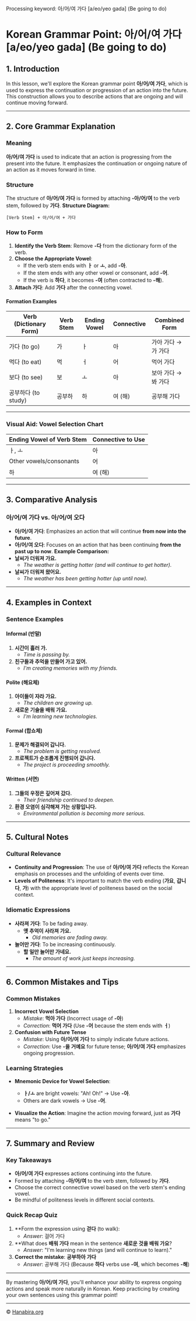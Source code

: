 Processing keyword: 아/어/여 가다 [a/eo/yeo gada] (Be going to do)
# Korean Grammar Point: 아/어/여 가다 [a/eo/yeo gada] (Be going to do)

## 1. Introduction
In this lesson, we'll explore the Korean grammar point **아/어/여 가다**, which is used to express the continuation or progression of an action into the future. This construction allows you to describe actions that are ongoing and will continue moving forward.

---
## 2. Core Grammar Explanation
### Meaning
**아/어/여 가다** is used to indicate that an action is progressing from the present into the future. It emphasizes the continuation or ongoing nature of an action as it moves forward in time.
### Structure
The structure of **아/어/여 가다** is formed by attaching **-아/어/여** to the verb stem, followed by **가다**.
**Structure Diagram:**
```
[Verb Stem] + 아/어/여 + 가다
```
### How to Form
1. **Identify the Verb Stem**: Remove **-다** from the dictionary form of the verb.
2. **Choose the Appropriate Vowel**:
   - If the verb stem ends with **ㅏ** or **ㅗ**, add **-아**.
   - If the stem ends with any other vowel or consonant, add **-어**.
   - If the verb is **하다**, it becomes **-여** (often contracted to **-해**).
3. **Attach 가다**: Add **가다** after the connecting vowel.
#### Formation Examples
| Verb (Dictionary Form) | Verb Stem | Ending Vowel | Connective | Combined Form |
|------------------------|-----------|--------------|------------|---------------|
| 가다 (to go)           | 가         | ㅏ           | 아         | 가아 가다 → 가 가다 |
| 먹다 (to eat)          | 먹         | ㅓ           | 어         | 먹어 가다     |
| 보다 (to see)          | 보         | ㅗ           | 아         | 보아 가다 → 봐 가다 |
| 공부하다 (to study)    | 공부하      | 하           | 여 (해)     | 공부해 가다    |
---
### Visual Aid: Vowel Selection Chart
| Ending Vowel of Verb Stem | Connective to Use |
|---------------------------|-------------------|
| ㅏ, ㅗ                      | 아                |
| Other vowels/consonants    | 어                |
| 하                         | 여 (해)            |
---
## 3. Comparative Analysis
### 아/어/여 가다 vs. 아/어/여 오다
- **아/어/여 가다**: Emphasizes an action that will continue **from now into the future**.
- **아/어/여 오다**: Focuses on an action that has been continuing **from the past up to now**.
**Example Comparison:**
- **날씨가 더워져 가요.**
  - *The weather is getting hotter (and will continue to get hotter).*
- **날씨가 더워져 왔어요.**
  - *The weather has been getting hotter (up until now).*
---
## 4. Examples in Context
### Sentence Examples
#### Informal (반말)
1. **시간이 흘러 가.**
   - *Time is passing by.*
2. **친구들과 추억을 만들어 가고 있어.**
   - *I'm creating memories with my friends.*
#### Polite (해요체)
1. **아이들이 자라 가요.**
   - *The children are growing up.*
2. **새로운 기술을 배워 가요.**
   - *I'm learning new technologies.*
#### Formal (합쇼체)
1. **문제가 해결되어 갑니다.**
   - *The problem is getting resolved.*
2. **프로젝트가 순조롭게 진행되어 갑니다.**
   - *The project is proceeding smoothly.*
#### Written (서면)
1. **그들의 우정은 깊어져 갔다.**
   - *Their friendship continued to deepen.*
2. **환경 오염이 심각해져 가는 상황입니다.**
   - *Environmental pollution is becoming more serious.*
---
## 5. Cultural Notes
### Cultural Relevance
- **Continuity and Progression**: The use of **아/어/여 가다** reflects the Korean emphasis on processes and the unfolding of events over time.
- **Levels of Politeness**: It's important to match the verb ending (**가요**, **갑니다**, **가**) with the appropriate level of politeness based on the social context.
### Idiomatic Expressions
- **사라져 가다**: To be fading away.
  - **옛 추억이 사라져 가요.**
    - *Old memories are fading away.*
- **늘어만 가다**: To be increasing continuously.
  - **할 일만 늘어만 가네요.**
    - *The amount of work just keeps increasing.*
---
## 6. Common Mistakes and Tips
### Common Mistakes
1. **Incorrect Vowel Selection**
   - *Mistake*: **먹아 가다** (Incorrect usage of **-아**)
   - *Correction*: **먹어 가다** (Use **-어** because the stem ends with **ㅓ**)
2. **Confusion with Future Tense**
   - *Mistake*: Using **아/어/여 가다** to simply indicate future actions.
   - *Correction*: Use **-을 거예요** for future tense; **아/어/여 가다** emphasizes ongoing progression.
### Learning Strategies
- **Mnemonic Device for Vowel Selection**:
  - **ㅏ/ㅗ** are bright vowels: "Ah! Oh!" → Use **-아**.
  - Others are dark vowels → Use **-어**.
  
- **Visualize the Action**: Imagine the action moving forward, just as **가다** means "to go."
---
## 7. Summary and Review
### Key Takeaways
- **아/어/여 가다** expresses actions continuing into the future.
- Formed by attaching **-아/어/여** to the verb stem, followed by **가다**.
- Choose the correct connective vowel based on the verb stem's ending vowel.
- Be mindful of politeness levels in different social contexts.
### Quick Recap Quiz
1. **Form the expression using **걷다** (to walk):
   - *Answer*: 걸어 가다
2. **What does **배워 가다** mean in the sentence **새로운 것을 배워 가요**?
   - *Answer*: "I'm learning new things (and will continue to learn)."
3. **Correct the mistake**: **공부하아 가다**
   - *Answer*: 공부해 가다 (Because **하다** verbs use **-여**, which becomes **-해**)
---
By mastering **아/어/여 가다**, you'll enhance your ability to express ongoing actions and speak more naturally in Korean. Keep practicing by creating your own sentences using this grammar point!


---
© [Hanabira.org](https://hanabira.org)
